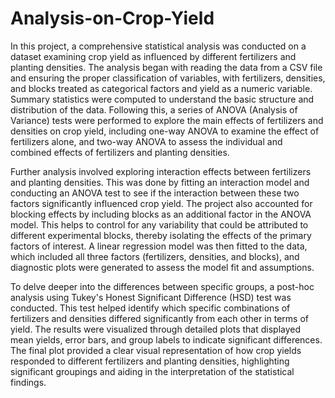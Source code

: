 # Analysis-on-Crop-Yield
In this project, a comprehensive statistical analysis was conducted on a dataset examining crop yield as influenced by different fertilizers and planting densities. The analysis began with reading the data from a CSV file and ensuring the proper classification of variables, with fertilizers, densities, and blocks treated as categorical factors and yield as a numeric variable. Summary statistics were computed to understand the basic structure and distribution of the data. Following this, a series of ANOVA (Analysis of Variance) tests were performed to explore the main effects of fertilizers and densities on crop yield, including one-way ANOVA to examine the effect of fertilizers alone, and two-way ANOVA to assess the individual and combined effects of fertilizers and planting densities.

Further analysis involved exploring interaction effects between fertilizers and planting densities. This was done by fitting an interaction model and conducting an ANOVA test to see if the interaction between these two factors significantly influenced crop yield. The project also accounted for blocking effects by including blocks as an additional factor in the ANOVA model. This helps to control for any variability that could be attributed to different experimental blocks, thereby isolating the effects of the primary factors of interest. A linear regression model was then fitted to the data, which included all three factors (fertilizers, densities, and blocks), and diagnostic plots were generated to assess the model fit and assumptions.

To delve deeper into the differences between specific groups, a post-hoc analysis using Tukey's Honest Significant Difference (HSD) test was conducted. This test helped identify which specific combinations of fertilizers and densities differed significantly from each other in terms of yield. The results were visualized through detailed plots that displayed mean yields, error bars, and group labels to indicate significant differences. The final plot provided a clear visual representation of how crop yields responded to different fertilizers and planting densities, highlighting significant groupings and aiding in the interpretation of the statistical findings.






